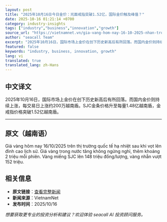 ```yaml
---
layout: post
title: "2025年10月16日今日金价：光面戒指突破1.52亿，国际金价触及峰值？"
date: 2025-10-16 01:21:14 +0700
category: industry-insights
tags: ["industry","business","innovation","growth"]
source_url: "https://vietnamnet.vn/gia-vang-hom-nay-16-10-2025-nhan-tron-vuot-152-trieu-vang-the-gioi-cham-dinh-2453149.html"
author: "seacall Team"
excerpt: "2025年10月16日，国际市场上金价在创下历史新高后有所回落。而国内金价则持续上涨，每交易日上涨约200万越南盾。SJC金条价格升至每量1.48亿越南盾，金戒指价格突破1.52亿越南盾。..."
featured: false
keywords: "industry, business, innovation, growth"
lang: vi
translated: true
translated_lang: zh-Hans
---
```


## 中文译文

2025年10月16日，国际市场上金价在创下历史新高后有所回落。而国内金价则持续上涨，每交易日上涨约200万越南盾。SJC金条价格升至每量1.48亿越南盾，金戒指价格突破1.52亿越南盾。

---

## 原文（越南语）

Giá vàng hôm nay 16/10/2025 trên thị trường quốc tế hạ nhiệt sau khi vọt lên đỉnh cao lịch sử. Giá vàng trong nước tăng không ngừng nghỉ, thêm khoảng 2 triệu mỗi phiên. Vàng miếng SJC lên 148 triệu đồng/lượng, vàng nhẫn vượt 152 triệu.

## 相关信息

- **原文链接**：[查看完整新闻](https://vietnamnet.vn/gia-vang-hom-nay-16-10-2025-nhan-tron-vuot-152-trieu-vang-the-gioi-cham-dinh-2453149.html)
- **新闻来源**：VietnamNet
- **发布时间**：2025/10/16

*想要获取更专业的投资分析和建议？欢迎体验 seacall AI 投资顾问服务。*
